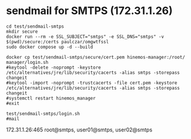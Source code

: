 # sendmail for SMTPS (172.31.1.26)

```
cd test/sendmail-smtps
mkdir secure
docker run --rm -e SSL_SUBJECT="smtps" -e SSL_DNS="smtps" -v $(pwd)/secure:/certs paulczar/omgwtfssl
sudo docker compose up -d --build
```

```
docker cp test/sendmail-smtps/secure/cert.pem hinemos-manager:/root/
manager/login.sh
#keytool -delete -noprompt -keystore /etc/alternatives/jre/lib/security/cacerts -alias smtps -storepass changeit
#keytool -import -noprompt -trustcacerts -file cert.pem -keystore /etc/alternatives/jre/lib/security/cacerts -alias smtps -storepass changeit
#systemctl restart hinemos_manager
#exit
```

```
test/sendmail-smtps/login.sh
#mail
```

172.31.1.26:465 root@smtps, user01@smtps, user02@smtps
